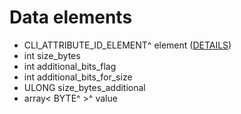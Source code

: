 # Data elements
* CLI_ATTRIBUTE_ID_ELEMENT^ element ([DETAILS](ATTRIBUTE_ID_ELEMENT_structure.md))
* int size_bytes
* int additional_bits_flag
* int additional_bits_for_size
* ULONG size_bytes_additional
* array< BYTE^ >^ value
